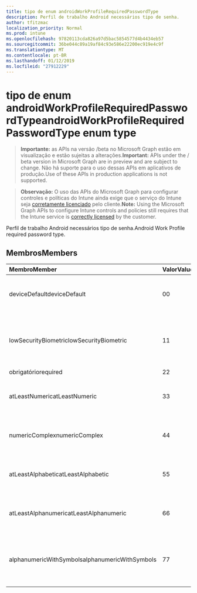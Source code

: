```yaml
---
title: tipo de enum androidWorkProfileRequiredPasswordType
description: Perfil de trabalho Android necessários tipo de senha.
author: tfitzmac
localization_priority: Normal
ms.prod: intune
ms.openlocfilehash: 97820113cda826a97d5bac5854577d4b4434eb57
ms.sourcegitcommit: 36be044c89a19af84c93e586e22200ec919e4c9f
ms.translationtype: MT
ms.contentlocale: pt-BR
ms.lasthandoff: 01/12/2019
ms.locfileid: "27912229"
---
```

# <a name="androidworkprofilerequiredpasswordtype-enum-type"></a><span data-ttu-id="c5e13-103">tipo de enum androidWorkProfileRequiredPasswordType</span><span class="sxs-lookup"><span data-stu-id="c5e13-103">androidWorkProfileRequiredPasswordType enum type</span></span>

> <span data-ttu-id="c5e13-104">**Importante:** as APIs na versão /beta no Microsoft Graph estão em visualização e estão sujeitas a alterações.</span><span class="sxs-lookup"><span data-stu-id="c5e13-104">**Important:** APIs under the / beta version in Microsoft Graph are in preview and are subject to change.</span></span> <span data-ttu-id="c5e13-105">Não há suporte para o uso dessas APIs em aplicativos de produção.</span><span class="sxs-lookup"><span data-stu-id="c5e13-105">Use of these APIs in production applications is not supported.</span></span>

> <span data-ttu-id="c5e13-106">**Observação:** O uso das APIs do Microsoft Graph para configurar controles e políticas do Intune ainda exige que o serviço do Intune seja [corretamente licenciado](https://go.microsoft.com/fwlink/?linkid=839381) pelo cliente.</span><span class="sxs-lookup"><span data-stu-id="c5e13-106">**Note:** Using the Microsoft Graph APIs to configure Intune controls and policies still requires that the Intune service is [correctly licensed](https://go.microsoft.com/fwlink/?linkid=839381) by the customer.</span></span>

<span data-ttu-id="c5e13-107">Perfil de trabalho Android necessários tipo de senha.</span><span class="sxs-lookup"><span data-stu-id="c5e13-107">Android Work Profile required password type.</span></span>
## <a name="members"></a><span data-ttu-id="c5e13-108">Membros</span><span class="sxs-lookup"><span data-stu-id="c5e13-108">Members</span></span>
|<span data-ttu-id="c5e13-109">Membro</span><span class="sxs-lookup"><span data-stu-id="c5e13-109">Member</span></span>|<span data-ttu-id="c5e13-110">Valor</span><span class="sxs-lookup"><span data-stu-id="c5e13-110">Value</span></span>|<span data-ttu-id="c5e13-111">Descrição</span><span class="sxs-lookup"><span data-stu-id="c5e13-111">Description</span></span>|
|:---|:---|:---|
|<span data-ttu-id="c5e13-112">deviceDefault</span><span class="sxs-lookup"><span data-stu-id="c5e13-112">deviceDefault</span></span>|<span data-ttu-id="c5e13-113">0</span><span class="sxs-lookup"><span data-stu-id="c5e13-113">0</span></span>|<span data-ttu-id="c5e13-114">Valor de padrão de dispositivo, sem intenção.</span><span class="sxs-lookup"><span data-stu-id="c5e13-114">Device default value, no intent.</span></span>|
|<span data-ttu-id="c5e13-115">lowSecurityBiometric</span><span class="sxs-lookup"><span data-stu-id="c5e13-115">lowSecurityBiometric</span></span>|<span data-ttu-id="c5e13-116">1</span><span class="sxs-lookup"><span data-stu-id="c5e13-116">1</span></span>|<span data-ttu-id="c5e13-117">Biométrica baixa segurança com base em senha necessária.</span><span class="sxs-lookup"><span data-stu-id="c5e13-117">Low security biometrics based password required.</span></span>|
|<span data-ttu-id="c5e13-118">obrigatório</span><span class="sxs-lookup"><span data-stu-id="c5e13-118">required</span></span>|<span data-ttu-id="c5e13-119">2</span><span class="sxs-lookup"><span data-stu-id="c5e13-119">2</span></span>|<span data-ttu-id="c5e13-120">Obrigatório.</span><span class="sxs-lookup"><span data-stu-id="c5e13-120">Required.</span></span>|
|<span data-ttu-id="c5e13-121">atLeastNumeric</span><span class="sxs-lookup"><span data-stu-id="c5e13-121">atLeastNumeric</span></span>|<span data-ttu-id="c5e13-122">3</span><span class="sxs-lookup"><span data-stu-id="c5e13-122">3</span></span>|<span data-ttu-id="c5e13-123">Senha de pelo menos numérica necessária.</span><span class="sxs-lookup"><span data-stu-id="c5e13-123">At least numeric password required.</span></span>|
|<span data-ttu-id="c5e13-124">numericComplex</span><span class="sxs-lookup"><span data-stu-id="c5e13-124">numericComplex</span></span>|<span data-ttu-id="c5e13-125">4</span><span class="sxs-lookup"><span data-stu-id="c5e13-125">4</span></span>|<span data-ttu-id="c5e13-126">Senha complexa numérica necessária.</span><span class="sxs-lookup"><span data-stu-id="c5e13-126">Numeric complex password required.</span></span>|
|<span data-ttu-id="c5e13-127">atLeastAlphabetic</span><span class="sxs-lookup"><span data-stu-id="c5e13-127">atLeastAlphabetic</span></span>|<span data-ttu-id="c5e13-128">5</span><span class="sxs-lookup"><span data-stu-id="c5e13-128">5</span></span>|<span data-ttu-id="c5e13-129">Senha de pelo menos alfabética necessária.</span><span class="sxs-lookup"><span data-stu-id="c5e13-129">At least alphabetic password required.</span></span>|
|<span data-ttu-id="c5e13-130">atLeastAlphanumeric</span><span class="sxs-lookup"><span data-stu-id="c5e13-130">atLeastAlphanumeric</span></span>|<span data-ttu-id="c5e13-131">6</span><span class="sxs-lookup"><span data-stu-id="c5e13-131">6</span></span>|<span data-ttu-id="c5e13-132">Senha de pelo menos alfanumérica necessária.</span><span class="sxs-lookup"><span data-stu-id="c5e13-132">At least alphanumeric password required.</span></span>|
|<span data-ttu-id="c5e13-133">alphanumericWithSymbols</span><span class="sxs-lookup"><span data-stu-id="c5e13-133">alphanumericWithSymbols</span></span>|<span data-ttu-id="c5e13-134">7</span><span class="sxs-lookup"><span data-stu-id="c5e13-134">7</span></span>|<span data-ttu-id="c5e13-135">Pelo menos alfanumérico com senha de símbolos necessária.</span><span class="sxs-lookup"><span data-stu-id="c5e13-135">At least alphanumeric with symbols password required.</span></span>|





